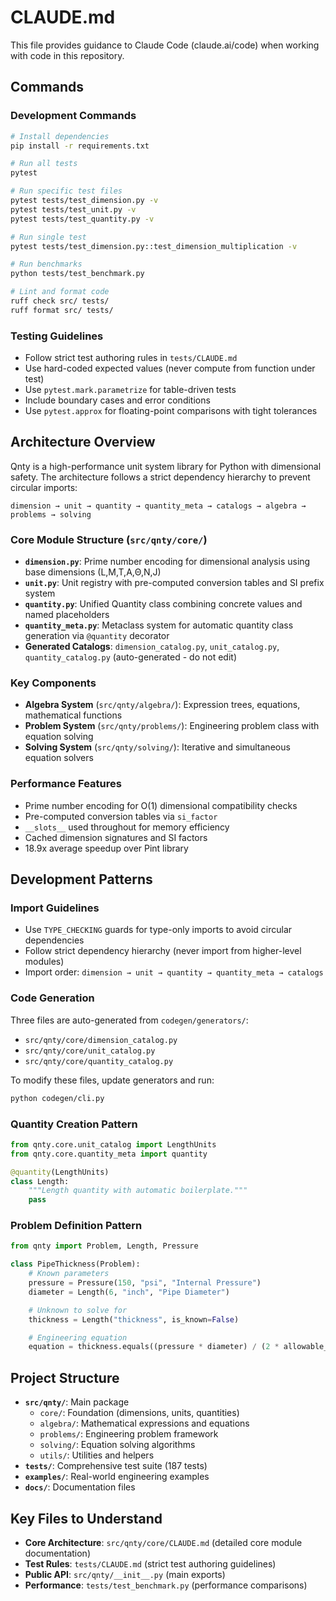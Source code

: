 # CLAUDE.md

This file provides guidance to Claude Code (claude.ai/code) when working with code in this repository.

## Commands

### Development Commands
```bash
# Install dependencies
pip install -r requirements.txt

# Run all tests
pytest

# Run specific test files
pytest tests/test_dimension.py -v
pytest tests/test_unit.py -v
pytest tests/test_quantity.py -v

# Run single test
pytest tests/test_dimension.py::test_dimension_multiplication -v

# Run benchmarks
python tests/test_benchmark.py

# Lint and format code
ruff check src/ tests/
ruff format src/ tests/
```

### Testing Guidelines
- Follow strict test authoring rules in `tests/CLAUDE.md`
- Use hard-coded expected values (never compute from function under test)
- Use `pytest.mark.parametrize` for table-driven tests
- Include boundary cases and error conditions
- Use `pytest.approx` for floating-point comparisons with tight tolerances

## Architecture Overview

Qnty is a high-performance unit system library for Python with dimensional safety. The architecture follows a strict dependency hierarchy to prevent circular imports:

```
dimension → unit → quantity → quantity_meta → catalogs → algebra → problems → solving
```

### Core Module Structure (`src/qnty/core/`)
- **`dimension.py`**: Prime number encoding for dimensional analysis using base dimensions (L,M,T,A,Θ,N,J)
- **`unit.py`**: Unit registry with pre-computed conversion tables and SI prefix system
- **`quantity.py`**: Unified Quantity class combining concrete values and named placeholders
- **`quantity_meta.py`**: Metaclass system for automatic quantity class generation via `@quantity` decorator
- **Generated Catalogs**: `dimension_catalog.py`, `unit_catalog.py`, `quantity_catalog.py` (auto-generated - do not edit)

### Key Components
- **Algebra System** (`src/qnty/algebra/`): Expression trees, equations, mathematical functions
- **Problem System** (`src/qnty/problems/`): Engineering problem class with equation solving
- **Solving System** (`src/qnty/solving/`): Iterative and simultaneous equation solvers

### Performance Features
- Prime number encoding for O(1) dimensional compatibility checks
- Pre-computed conversion tables via `si_factor`
- `__slots__` used throughout for memory efficiency
- Cached dimension signatures and SI factors
- 18.9x average speedup over Pint library

## Development Patterns

### Import Guidelines
- Use `TYPE_CHECKING` guards for type-only imports to avoid circular dependencies
- Follow strict dependency hierarchy (never import from higher-level modules)
- Import order: `dimension → unit → quantity → quantity_meta → catalogs`

### Code Generation
Three files are auto-generated from `codegen/generators/`:
- `src/qnty/core/dimension_catalog.py`
- `src/qnty/core/unit_catalog.py`
- `src/qnty/core/quantity_catalog.py`

To modify these files, update generators and run:
```bash
python codegen/cli.py
```

### Quantity Creation Pattern
```python
from qnty.core.unit_catalog import LengthUnits
from qnty.core.quantity_meta import quantity

@quantity(LengthUnits)
class Length:
    """Length quantity with automatic boilerplate."""
    pass
```

### Problem Definition Pattern
```python
from qnty import Problem, Length, Pressure

class PipeThickness(Problem):
    # Known parameters
    pressure = Pressure(150, "psi", "Internal Pressure")
    diameter = Length(6, "inch", "Pipe Diameter")

    # Unknown to solve for
    thickness = Length("thickness", is_known=False)

    # Engineering equation
    equation = thickness.equals((pressure * diameter) / (2 * allowable_stress))
```

## Project Structure
- **`src/qnty/`**: Main package
  - `core/`: Foundation (dimensions, units, quantities)
  - `algebra/`: Mathematical expressions and equations
  - `problems/`: Engineering problem framework
  - `solving/`: Equation solving algorithms
  - `utils/`: Utilities and helpers
- **`tests/`**: Comprehensive test suite (187 tests)
- **`examples/`**: Real-world engineering examples
- **`docs/`**: Documentation files

## Key Files to Understand
- **Core Architecture**: `src/qnty/core/CLAUDE.md` (detailed core module documentation)
- **Test Rules**: `tests/CLAUDE.md` (strict test authoring guidelines)
- **Public API**: `src/qnty/__init__.py` (main exports)
- **Performance**: `tests/test_benchmark.py` (performance comparisons)